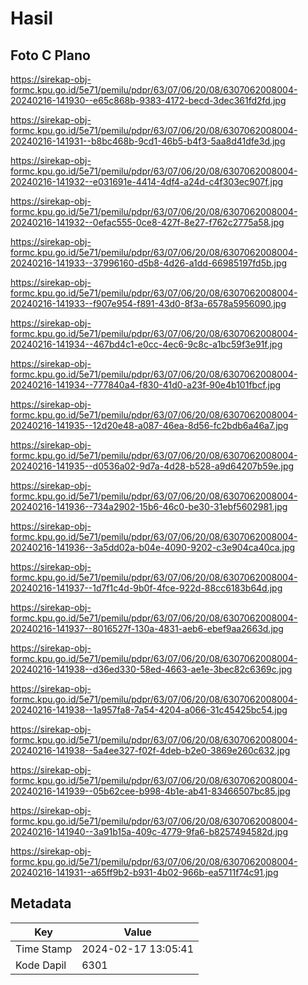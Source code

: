 # Hasil

## Foto C Plano

https://sirekap-obj-formc.kpu.go.id/5e71/pemilu/pdpr/63/07/06/20/08/6307062008004-20240216-141930--e65c868b-9383-4172-becd-3dec361fd2fd.jpg

https://sirekap-obj-formc.kpu.go.id/5e71/pemilu/pdpr/63/07/06/20/08/6307062008004-20240216-141931--b8bc468b-9cd1-46b5-b4f3-5aa8d41dfe3d.jpg

https://sirekap-obj-formc.kpu.go.id/5e71/pemilu/pdpr/63/07/06/20/08/6307062008004-20240216-141932--e031691e-4414-4df4-a24d-c4f303ec907f.jpg

https://sirekap-obj-formc.kpu.go.id/5e71/pemilu/pdpr/63/07/06/20/08/6307062008004-20240216-141932--0efac555-0ce8-427f-8e27-f762c2775a58.jpg

https://sirekap-obj-formc.kpu.go.id/5e71/pemilu/pdpr/63/07/06/20/08/6307062008004-20240216-141933--37996160-d5b8-4d26-a1dd-66985197fd5b.jpg

https://sirekap-obj-formc.kpu.go.id/5e71/pemilu/pdpr/63/07/06/20/08/6307062008004-20240216-141933--f907e954-f891-43d0-8f3a-6578a5956090.jpg

https://sirekap-obj-formc.kpu.go.id/5e71/pemilu/pdpr/63/07/06/20/08/6307062008004-20240216-141934--467bd4c1-e0cc-4ec6-9c8c-a1bc59f3e91f.jpg

https://sirekap-obj-formc.kpu.go.id/5e71/pemilu/pdpr/63/07/06/20/08/6307062008004-20240216-141934--777840a4-f830-41d0-a23f-90e4b101fbcf.jpg

https://sirekap-obj-formc.kpu.go.id/5e71/pemilu/pdpr/63/07/06/20/08/6307062008004-20240216-141935--12d20e48-a087-46ea-8d56-fc2bdb6a46a7.jpg

https://sirekap-obj-formc.kpu.go.id/5e71/pemilu/pdpr/63/07/06/20/08/6307062008004-20240216-141935--d0536a02-9d7a-4d28-b528-a9d64207b59e.jpg

https://sirekap-obj-formc.kpu.go.id/5e71/pemilu/pdpr/63/07/06/20/08/6307062008004-20240216-141936--734a2902-15b6-46c0-be30-31ebf5602981.jpg

https://sirekap-obj-formc.kpu.go.id/5e71/pemilu/pdpr/63/07/06/20/08/6307062008004-20240216-141936--3a5dd02a-b04e-4090-9202-c3e904ca40ca.jpg

https://sirekap-obj-formc.kpu.go.id/5e71/pemilu/pdpr/63/07/06/20/08/6307062008004-20240216-141937--1d7f1c4d-9b0f-4fce-922d-88cc6183b64d.jpg

https://sirekap-obj-formc.kpu.go.id/5e71/pemilu/pdpr/63/07/06/20/08/6307062008004-20240216-141937--8016527f-130a-4831-aeb6-ebef9aa2663d.jpg

https://sirekap-obj-formc.kpu.go.id/5e71/pemilu/pdpr/63/07/06/20/08/6307062008004-20240216-141938--d36ed330-58ed-4663-ae1e-3bec82c6369c.jpg

https://sirekap-obj-formc.kpu.go.id/5e71/pemilu/pdpr/63/07/06/20/08/6307062008004-20240216-141938--1a957fa8-7a54-4204-a066-31c45425bc54.jpg

https://sirekap-obj-formc.kpu.go.id/5e71/pemilu/pdpr/63/07/06/20/08/6307062008004-20240216-141938--5a4ee327-f02f-4deb-b2e0-3869e260c632.jpg

https://sirekap-obj-formc.kpu.go.id/5e71/pemilu/pdpr/63/07/06/20/08/6307062008004-20240216-141939--05b62cee-b998-4b1e-ab41-83466507bc85.jpg

https://sirekap-obj-formc.kpu.go.id/5e71/pemilu/pdpr/63/07/06/20/08/6307062008004-20240216-141940--3a91b15a-409c-4779-9fa6-b8257494582d.jpg

https://sirekap-obj-formc.kpu.go.id/5e71/pemilu/pdpr/63/07/06/20/08/6307062008004-20240216-141931--a65ff9b2-b931-4b02-966b-ea5711f74c91.jpg


## Metadata

| Key        | Value               |
| ---------- | ------------------- |
| Time Stamp | 2024-02-17 13:05:41 |
| Kode Dapil | 6301                |




